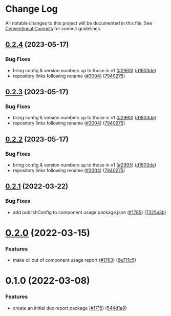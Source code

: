 # Change Log

All notable changes to this project will be documented in this file.
See [Conventional Commits](https://conventionalcommits.org) for commit guidelines.

## [0.2.4](https://github.com/lee-chase/ibm-products/compare/@carbon/component-usage-report@0.2.1...@carbon/component-usage-report@0.2.4) (2023-05-17)


### Bug Fixes

* bring config & version numbers up to those in v1 ([#2993](https://github.com/lee-chase/ibm-products/issues/2993)) ([d1803de](https://github.com/lee-chase/ibm-products/commit/d1803dea3d463daacaedf168e0630d2958d89ce1))
* repository links following rename ([#3004](https://github.com/lee-chase/ibm-products/issues/3004)) ([7940275](https://github.com/lee-chase/ibm-products/commit/79402756abb225f27312488d87c74ba1ba2fc72c))





## [0.2.3](https://github.com/lee-chase/ibm-products/compare/@carbon/component-usage-report@0.2.1...@carbon/component-usage-report@0.2.3) (2023-05-17)


### Bug Fixes

* bring config & version numbers up to those in v1 ([#2993](https://github.com/lee-chase/ibm-products/issues/2993)) ([d1803de](https://github.com/lee-chase/ibm-products/commit/d1803dea3d463daacaedf168e0630d2958d89ce1))
* repository links following rename ([#3004](https://github.com/lee-chase/ibm-products/issues/3004)) ([7940275](https://github.com/lee-chase/ibm-products/commit/79402756abb225f27312488d87c74ba1ba2fc72c))





## [0.2.2](https://github.com/lee-chase/ibm-products/compare/@carbon/component-usage-report@0.2.1...@carbon/component-usage-report@0.2.2) (2023-05-17)


### Bug Fixes

* bring config & version numbers up to those in v1 ([#2993](https://github.com/lee-chase/ibm-products/issues/2993)) ([d1803de](https://github.com/lee-chase/ibm-products/commit/d1803dea3d463daacaedf168e0630d2958d89ce1))
* repository links following rename ([#3004](https://github.com/lee-chase/ibm-products/issues/3004)) ([7940275](https://github.com/lee-chase/ibm-products/commit/79402756abb225f27312488d87c74ba1ba2fc72c))





## [0.2.1](https://github.com/carbon-design-system/ibm-products/compare/@carbon/component-usage-report@0.2.0...@carbon/component-usage-report@0.2.1) (2022-03-22)


### Bug Fixes

* add publishConfig to component usage package.json ([#1785](https://github.com/carbon-design-system/ibm-products/issues/1785)) ([7325a3b](https://github.com/carbon-design-system/ibm-products/commit/7325a3bbfaaf2b52121f9965142e2856641818e5))





# [0.2.0](https://github.com/carbon-design-system/ibm-products/compare/@carbon/component-usage-report@0.1.0...@carbon/component-usage-report@0.2.0) (2022-03-15)


### Features

* make cli out of component usage report ([#1763](https://github.com/carbon-design-system/ibm-products/issues/1763)) ([6e711c5](https://github.com/carbon-design-system/ibm-products/commit/6e711c535ea53cf0de63a14595fc82af029108a2))





# 0.1.0 (2022-03-08)


### Features

* create an initial dux report package ([#1715](https://github.com/carbon-design-system/ibm-products/issues/1715)) ([544d1a8](https://github.com/carbon-design-system/ibm-products/commit/544d1a8f22d65a1e8cb8e9aea636cb9e7852dd2d))
